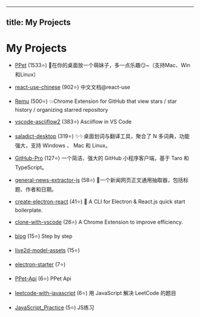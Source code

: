 
---
title: My Projects
---

# My Projects

- [PPet](https://github.com/zenghongtu/PPet) (1533⭐️)
👻在你的桌面放一个萌妹子，多一点乐趣😏~（支持Mac、Win和Linux）
- [react-use-chinese](https://github.com/zenghongtu/react-use-chinese) (902⭐️)
中文文档@react-use
- [Remu](https://github.com/zenghongtu/Remu) (500⭐️)
💥Chrome Extension for GitHub that view stars / star history / organizing starred repository
- [vscode-asciiflow2](https://github.com/zenghongtu/vscode-asciiflow2) (383⭐️)
Asciiflow in VS Code
- [saladict-desktop](https://github.com/zenghongtu/saladict-desktop) (319⭐️)
✨✨桌面划词与翻译工具，聚合了 N 多词典，功能强大，支持 Windows 、 Mac 和 Linux。
- [GitHub-Pro](https://github.com/zenghongtu/GitHub-Pro) (127⭐️)
一个简洁、强大的 GitHub 小程序客户端，基于 Taro 和 TypeScript。
- [general-news-extractor-js](https://github.com/zenghongtu/general-news-extractor-js) (58⭐️)
🤔一个新闻网页正文通用抽取器，包括标题、作者和日期。
- [create-electron-react](https://github.com/zenghongtu/create-electron-react) (41⭐️)
🔆 A CLI for Electron & React.js quick start boilerplate.
- [clone-with-vscode](https://github.com/zenghongtu/clone-with-vscode) (26⭐️)
A Chrome Extension to improve efficiency.
- [blog](https://github.com/zenghongtu/blog) (15⭐️)
Step by step
- [live2d-model-assets](https://github.com/zenghongtu/live2d-model-assets) (15⭐️)

- [electron-starter](https://github.com/zenghongtu/electron-starter) (7⭐️)

- [PPet-Api](https://github.com/zenghongtu/PPet-Api) (6⭐️)
PPet Api
- [leetcode-with-javascript](https://github.com/zenghongtu/leetcode-with-javascript) (6⭐️)
用 JavaScript 解决 LeetCode 的题目
- [JavaScript_Practice](https://github.com/zenghongtu/JavaScript_Practice) (5⭐️)
JS练习
	